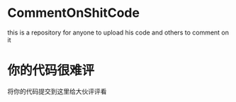 # CommentOnShitCode
this is a repository for anyone to upload his code and others to comment on it
# 你的代码很难评
将你的代码提交到这里给大伙评评看
